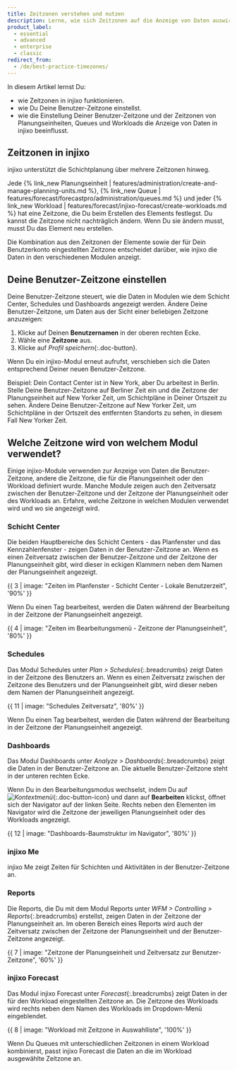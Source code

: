 ```yaml
---
title: Zeitzonen verstehen und nutzen
description: Lerne, wie sich Zeitzonen auf die Anzeige von Daten auswirken und wie Du eine für Dich passende Benutzer-Zeitzone einstellst.
product_label:
  - essential
  - advanced
  - enterprise
  - classic
redirect_from:
  - /de/best-practice-timezones/
---
```


In diesem Artikel lernst Du:

- wie Zeitzonen in injixo funktionieren.
- wie Du Deine Benutzer-Zeitzone einstellst.
- wie die Einstellung Deiner Benutzer-Zeitzone und der Zeitzonen von Planungseinheiten, Queues und Workloads die Anzeige von Daten in injixo beeinflusst.

## Zeitzonen in injixo

injixo unterstützt die Schichtplanung über mehrere Zeitzonen hinweg.

Jede {% link_new Planungseinheit | features/administration/create-and-manage-planning-units.md %}, {% link_new Queue | features/forecast/forecastpro/administration/queues.md %} und jeder {% link_new Workload | features/forecast/injixo-forecast/create-workloads.md %} hat eine Zeitzone, die Du beim Erstellen des Elements festlegst. Du kannst die Zeitzone nicht nachträglich ändern. Wenn Du sie ändern musst, musst Du das Element neu erstellen.

Die Kombination aus den Zeitzonen der Elemente sowie der für Dein Benutzerkonto eingestellten Zeitzone entscheidet darüber, wie injixo die Daten in den verschiedenen Modulen anzeigt.

## Deine Benutzer-Zeitzone einstellen

Deine Benutzer-Zeitzone steuert, wie die Daten in Modulen wie dem Schicht Center, Schedules und Dashboards angezeigt werden. Ändere Deine Benutzer-Zeitzone, um Daten aus der Sicht einer beliebigen Zeitzone anzuzeigen:

1. Klicke auf Deinen **Benutzernamen** in der oberen rechten Ecke.
2. Wähle eine **Zeitzone** aus.
3. Klicke auf _Profil speichern_{:.doc-button}.

Wenn Du ein injixo-Modul erneut aufrufst, verschieben sich die Daten entsprechend Deiner neuen Benutzer-Zeitzone.

Beispiel: Dein Contact Center ist in New York, aber Du arbeitest in Berlin. Stelle Deine Benutzer-Zeitzone auf Berliner Zeit ein und die Zeitzone der Planungseinheit auf New Yorker Zeit, um Schichtpläne in Deiner Ortszeit zu sehen. Ändere Deine Benutzer-Zeitzone auf New Yorker Zeit, um Schichtpläne in der Ortszeit des entfernten Standorts zu sehen, in diesem Fall New Yorker Zeit.

## Welche Zeitzone wird von welchem Modul verwendet?

Einige injixo-Module verwenden zur Anzeige von Daten die Benutzer-Zeitzone, andere die Zeitzone, die für die Planungseinheit oder den Workload definiert wurde. Manche Module zeigen auch den Zeitversatz zwischen der Benutzer-Zeitzone und der Zeitzone der Planungseinheit oder des Workloads an. Erfahre, welche Zeitzone in welchen Modulen verwendet wird und wo sie angezeigt wird.

### Schicht Center

Die beiden Hauptbereiche des Schicht Centers - das Planfenster und das Kennzahlenfenster - zeigen Daten in der Benutzer-Zeitzone an. Wenn es einen Zeitversatz zwischen der Benutzer-Zeitzone und der Zeitzone der Planungseinheit gibt, wird dieser in eckigen Klammern neben dem Namen der Planungseinheit angezeigt.

{{ 3 | image: "Zeiten im Planfenster - Schicht Center - Lokale Benutzerzeit", '90%' }}

Wenn Du einen Tag bearbeitest, werden die Daten während der Bearbeitung in der Zeitzone der Planungseinheit angezeigt.

{{ 4 | image: "Zeiten im Bearbeitungsmenü - Zeitzone der Planungseinheit", '80%' }}

### Schedules

Das Modul Schedules unter _Plan > Schedules_{:.breadcrumbs} zeigt Daten in der Zeitzone des Benutzers an. Wenn es einen Zeitversatz zwischen der Zeitzone des Benutzers und der Planungseinheit gibt, wird dieser neben dem Namen der Planungseinheit angezeigt.

{{ 11 | image: "Schedules Zeitversatz", '80%' }}

Wenn Du einen Tag bearbeitest, werden die Daten während der Bearbeitung in der Zeitzone der Planungseinheit angezeigt.

### Dashboards

Das Modul Dashboards unter _Analyze > Dashboards_{:.breadcrumbs} zeigt die Daten in der Benutzer-Zeitzone an. Die aktuelle Benutzer-Zeitzone steht in der unteren rechten Ecke.

Wenn Du in den Bearbeitungsmodus wechselst, indem Du auf _![Kontextmenü](/assets/img/common/dashboards/context-menu.png)_{:.doc-button-icon} und dann auf **Bearbeiten** klickst, öffnet sich der Navigator auf der linken Seite. Rechts neben den Elementen im Navigator wird die Zeitzone der jeweiligen Planungseinheit oder des Workloads angezeigt.

{{ 12 | image: "Dashboards-Baumstruktur im Navigator", '80%' }}

### injixo Me

injixo Me zeigt Zeiten für Schichten und Aktivitäten in der Benutzer-Zeitzone an.

### Reports

Die Reports, die Du mit dem Modul Reports unter _WFM > Controlling > Reports_{:.breadcrumbs} erstellst, zeigen Daten in der Zeitzone der Planungseinheit an. Im oberen Bereich eines Reports wird auch der Zeitversatz zwischen der Zeitzone der Planungseinheit und der Benutzer-Zeitzone angezeigt.

{{ 7 | image: "Zeitzone der Planungseinheit und Zeitversatz zur Benutzer-Zeitzone", '60%' }}

### injixo Forecast

Das Modul injixo Forecast unter _Forecast_{:.breadcrumbs} zeigt Daten in der für den Workload eingestellten Zeitzone an. Die Zeitzone des Workloads wird rechts neben dem Namen des Workloads im Dropdown-Menü eingeblendet.

{{ 8 | image: "Workload mit Zeitzone in Auswahlliste", '100%' }}

Wenn Du Queues mit unterschiedlichen Zeitzonen in einem Workload kombinierst, passt injixo Forecast die Daten an die im Workload ausgewählte Zeitzone an.
